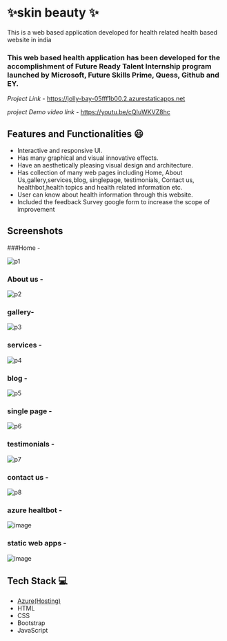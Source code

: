 # ✨skin beauty  ✨

This is a web based application developed for health related health based website in india

### This web based health application has been developed for the accomplishment of Future Ready Talent Internship program launched by Microsoft, Future Skills Prime, Quess, Github and EY.


*Project Link* - https://jolly-bay-05fff1b00.2.azurestaticapps.net

*project Demo video link* -  https://youtu.be/cQIuWKVZ8hc


## Features and Functionalities 😃

- Interactive and responsive UI.
- Has many graphical and visual innovative effects.
- Have an aesthetically pleasing visual design and architecture.
- Has collection of many web pages including Home, About Us,gallery,services,blog, singlepage, testimonials, Contact us, healthbot,health topics and health related information etc.
- User can know about health information through this website.
- Included the feedback Survey google form to increase the scope of improvement 

## Screenshots


###Home -

![p1](https://user-images.githubusercontent.com/118421848/208388464-2dc7b23f-89e1-4084-9eec-9d138f82d358.png)




### About us -


![p2](https://user-images.githubusercontent.com/118421848/208388558-cadffe84-31ac-4107-bd49-e8379cfe798a.png)




### gallery-

![p3](https://user-images.githubusercontent.com/118421848/208388692-62659bd9-f9d3-4359-9c6d-9f2667bbf744.png)




### services -


![p4](https://user-images.githubusercontent.com/118421848/208388928-a371dcfe-d76d-49f3-ad79-ae3a35d7b68f.png)



### blog -

![p5](https://user-images.githubusercontent.com/118421848/208389031-ac52f11c-5a09-4733-ac7b-46116f53cbea.png)




### single page -

![p6](https://user-images.githubusercontent.com/118421848/208389149-bea23d0d-23fd-445f-96d8-2a87fdc4b38e.png)



### testimonials -

![p7](https://user-images.githubusercontent.com/118421848/208389666-5cedd76a-d961-4c58-b316-7c01112917a4.png)



### contact us -

![p8](https://user-images.githubusercontent.com/118421848/208389828-c65b3864-e93e-4fe6-b954-af789ef2c8ac.png)



### azure healtbot -


![image](https://user-images.githubusercontent.com/118421848/208408825-813edc14-c056-4e29-9941-438d5279971a.png)




### static web apps -


![image](https://user-images.githubusercontent.com/118421848/208409192-339bf410-b9c7-4380-98a5-aa07d8093f81.png)






## Tech Stack 💻

- [Azure(Hosting)](https://azure.microsoft.com/en-in/features/azure-portal/)
- HTML
- CSS
- Bootstrap
- JavaScript
